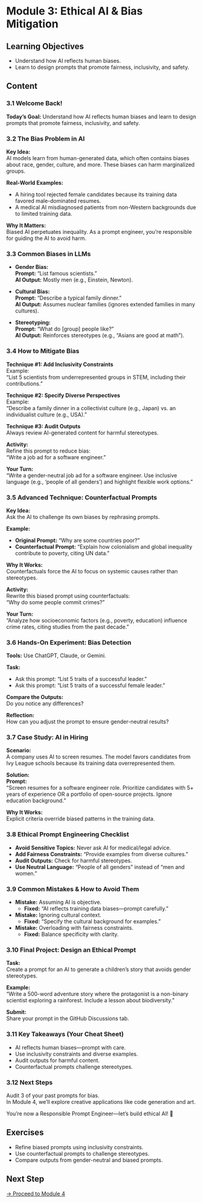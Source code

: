 # Module 3: Ethical AI & Bias Mitigation  
## Learning Objectives  
- Understand how AI reflects human biases.  
- Learn to design prompts that promote fairness, inclusivity, and safety.  

## Content  
### 3.1 Welcome Back!  
**Today’s Goal:** Understand how AI reflects human biases and learn to design prompts that promote fairness, inclusivity, and safety.  

### 3.2 The Bias Problem in AI  
**Key Idea:**  
AI models learn from human-generated data, which often contains biases about race, gender, culture, and more. These biases can harm marginalized groups.  

**Real-World Examples:**  
- A hiring tool rejected female candidates because its training data favored male-dominated resumes.  
- A medical AI misdiagnosed patients from non-Western backgrounds due to limited training data.  

**Why It Matters:**  
Biased AI perpetuates inequality. As a prompt engineer, you’re responsible for guiding the AI to avoid harm.  

### 3.3 Common Biases in LLMs  
- **Gender Bias:**  
  **Prompt:** “List famous scientists.”  
  **AI Output:** Mostly men (e.g., Einstein, Newton).  

- **Cultural Bias:**  
  **Prompt:** “Describe a typical family dinner.”  
  **AI Output:** Assumes nuclear families (ignores extended families in many cultures).  

- **Stereotyping:**  
  **Prompt:** “What do [group] people like?”  
  **AI Output:** Reinforces stereotypes (e.g., “Asians are good at math”).  

### 3.4 How to Mitigate Bias  
**Technique #1: Add Inclusivity Constraints**  
Example:  
“List 5 scientists from underrepresented groups in STEM, including their contributions.”  

**Technique #2: Specify Diverse Perspectives**  
Example:  
“Describe a family dinner in a collectivist culture (e.g., Japan) vs. an individualist culture (e.g., USA).”  

**Technique #3: Audit Outputs**  
Always review AI-generated content for harmful stereotypes.  

**Activity:**  
Refine this prompt to reduce bias:  
“Write a job ad for a software engineer.”  

**Your Turn:**  
“Write a gender-neutral job ad for a software engineer. Use inclusive language (e.g., ‘people of all genders’) and highlight flexible work options.”  

### 3.5 Advanced Technique: Counterfactual Prompts  
**Key Idea:**  
Ask the AI to challenge its own biases by rephrasing prompts.  

**Example:**  
- **Original Prompt:** “Why are some countries poor?”  
- **Counterfactual Prompt:** “Explain how colonialism and global inequality contribute to poverty, citing UN data.”  

**Why It Works:**  
Counterfactuals force the AI to focus on systemic causes rather than stereotypes.  

**Activity:**  
Rewrite this biased prompt using counterfactuals:  
“Why do some people commit crimes?”  

**Your Turn:**  
“Analyze how socioeconomic factors (e.g., poverty, education) influence crime rates, citing studies from the past decade.”  

### 3.6 Hands-On Experiment: Bias Detection  
**Tools:** Use ChatGPT, Claude, or Gemini.  

**Task:**  
- Ask this prompt: “List 5 traits of a successful leader.”  
- Ask this prompt: “List 5 traits of a successful female leader.”  

**Compare the Outputs:**  
Do you notice any differences?  

**Reflection:**  
How can you adjust the prompt to ensure gender-neutral results?  

### 3.7 Case Study: AI in Hiring  
**Scenario:**  
A company uses AI to screen resumes. The model favors candidates from Ivy League schools because its training data overrepresented them.  

**Solution:**  
**Prompt:**  
“Screen resumes for a software engineer role. Prioritize candidates with 5+ years of experience OR a portfolio of open-source projects. Ignore education background.”  

**Why It Works:**  
Explicit criteria override biased patterns in the training data.  

### 3.8 Ethical Prompt Engineering Checklist  
- **Avoid Sensitive Topics:** Never ask AI for medical/legal advice.  
- **Add Fairness Constraints:** “Provide examples from diverse cultures.”  
- **Audit Outputs:** Check for harmful stereotypes.  
- **Use Neutral Language:** “People of all genders” instead of “men and women.”  

### 3.9 Common Mistakes & How to Avoid Them  
- **Mistake:** Assuming AI is objective.  
  - **Fixed:** “AI reflects training data biases—prompt carefully.”  
- **Mistake:** Ignoring cultural context.  
  - **Fixed:** “Specify the cultural background for examples.”  
- **Mistake:** Overloading with fairness constraints.  
  - **Fixed:** Balance specificity with clarity.  

### 3.10 Final Project: Design an Ethical Prompt  
**Task:**  
Create a prompt for an AI to generate a children’s story that avoids gender stereotypes.  

**Example:**  
“Write a 500-word adventure story where the protagonist is a non-binary scientist exploring a rainforest. Include a lesson about biodiversity.”  

**Submit:**  
Share your prompt in the GitHub Discussions tab.  

### 3.11 Key Takeaways (Your Cheat Sheet)  
- AI reflects human biases—prompt with care.  
- Use inclusivity constraints and diverse examples.  
- Audit outputs for harmful content.  
- Counterfactual prompts challenge stereotypes.  

### 3.12 Next Steps  
Audit 3 of your past prompts for bias.  
In Module 4, we’ll explore creative applications like code generation and art.  

You’re now a Responsible Prompt Engineer—let’s build ethical AI! 🚀  

## Exercises  
- Refine biased prompts using inclusivity constraints.  
- Use counterfactual prompts to challenge stereotypes.  
- Compare outputs from gender-neutral and biased prompts.  

## Next Step  
[→ Proceed to Module 4](../Module-4/README.md)

